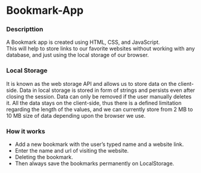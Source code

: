 # Bookmark-App

### Descripttion
A Bookmark app is created using HTML, CSS, and JavaScript. </br>
This will help to store links to our favorite websites without working with any database, and just using the local storage of our browser.

### Local Storage 
It is known as the web storage API and allows us to store data on the client-side. Data in local storage is stored in form of strings and persists even after closing the session.  Data can only be removed if the user manually deletes it.  All the data stays on the client-side, thus there is a defined limitation regarding the length of the values, and we can currently store from 2 MB to 10 MB size of data depending upon the browser we use.

### How it works
<ul>
<li>Add a new bookmark with the user’s typed name and a website link.</li>
<li>Enter the name and url of visiting the website.</li>
<li>Deleting the bookmark.</li>
<li>Then always save the bookmarks permanently on LocalStorage.</li>
</ul>
